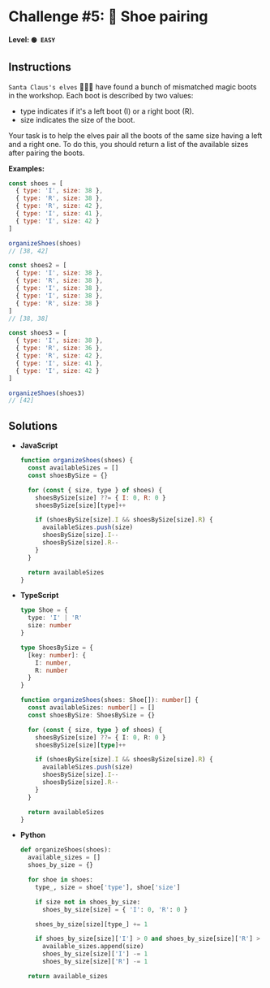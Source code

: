 # Challenge #5: 👞 Shoe pairing

#### Level: `🟢 EASY`

## Instructions

`Santa Claus's elves` 🧝🧝‍♂️ have found a bunch of mismatched magic boots in the workshop. Each boot is described by two values:

- type indicates if it's a left boot (I) or a right boot (R).
- size indicates the size of the boot.

Your task is to help the elves pair all the boots of the same size having a left and a right one. To do this, you should return a list of the available sizes after pairing the boots.

**Examples:**

```js
const shoes = [
  { type: 'I', size: 38 },
  { type: 'R', size: 38 },
  { type: 'R', size: 42 },
  { type: 'I', size: 41 },
  { type: 'I', size: 42 }
]

organizeShoes(shoes)
// [38, 42]

const shoes2 = [
  { type: 'I', size: 38 },
  { type: 'R', size: 38 },
  { type: 'I', size: 38 },
  { type: 'I', size: 38 },
  { type: 'R', size: 38 }
]
// [38, 38]

const shoes3 = [
  { type: 'I', size: 38 },
  { type: 'R', size: 36 },
  { type: 'R', size: 42 },
  { type: 'I', size: 41 },
  { type: 'I', size: 42 }
]

organizeShoes(shoes3)
// [42]
```

## Solutions

- **JavaScript**

  ```js
  function organizeShoes(shoes) {
    const availableSizes = []
    const shoesBySize = {}

    for (const { size, type } of shoes) {
      shoesBySize[size] ??= { I: 0, R: 0 }
      shoesBySize[size][type]++

      if (shoesBySize[size].I && shoesBySize[size].R) {
        availableSizes.push(size)
        shoesBySize[size].I--
        shoesBySize[size].R--
      }
    }

    return availableSizes
  }
  ```

- **TypeScript**

  ```ts
  type Shoe = {
    type: 'I' | 'R'
    size: number
  }

  type ShoesBySize = {
    [key: number]: {
      I: number,
      R: number
    }
  }

  function organizeShoes(shoes: Shoe[]): number[] {
    const availableSizes: number[] = []
    const shoesBySize: ShoesBySize = {}

    for (const { size, type } of shoes) {
      shoesBySize[size] ??= { I: 0, R: 0 }
      shoesBySize[size][type]++

      if (shoesBySize[size].I && shoesBySize[size].R) {
        availableSizes.push(size)
        shoesBySize[size].I--
        shoesBySize[size].R--
      }
    }

    return availableSizes
  }
  ```

- **Python**

  ```py
  def organizeShoes(shoes):
    available_sizes = []
    shoes_by_size = {}

    for shoe in shoes:
      type_, size = shoe['type'], shoe['size']

      if size not in shoes_by_size:
        shoes_by_size[size] = { 'I': 0, 'R': 0 }

      shoes_by_size[size][type_] += 1

      if shoes_by_size[size]['I'] > 0 and shoes_by_size[size]['R'] > 0:
        available_sizes.append(size)
        shoes_by_size[size]['I'] -= 1
        shoes_by_size[size]['R'] -= 1

    return available_sizes
  ```
